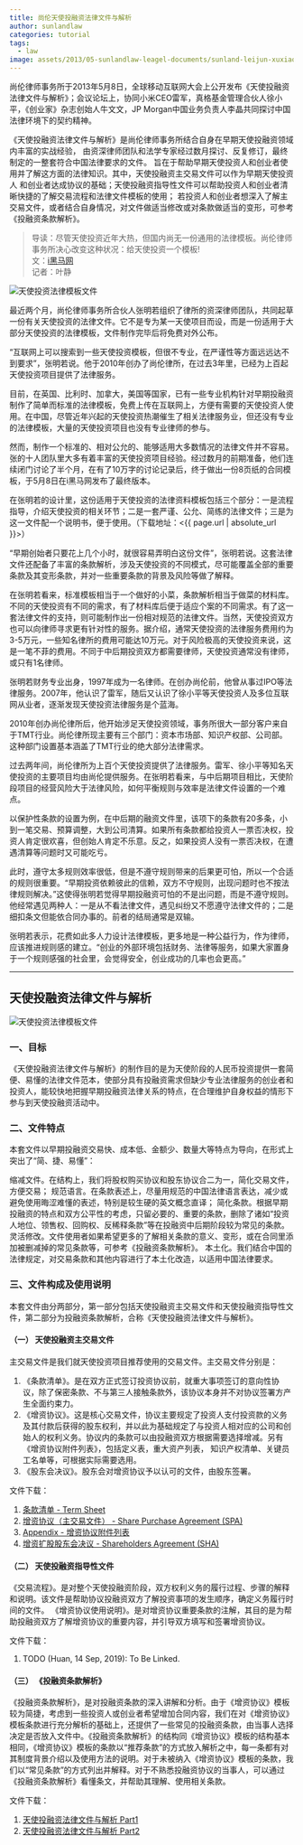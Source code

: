```yaml
---
title: 尚伦天使投融资法律文件与解析
author: sunlandlaw
categories: tutorial
tags:
  - law
image: assets/2013/05-sunlandlaw-leagel-documents/sunland-leijun-xuxiaoping.jpg
---
```


尚伦律师事务所于2013年5月8日，全球移动互联网大会上公开发布《天使投融资法律文件与解析》；会议论坛上，协同小米CEO雷军，真格基金管理合伙人徐小平，《创业家》杂志创始人牛文文，JP Morgan中国业务负责人李晶共同探讨中国法律环境下的契约精神。

《天使投融资法律文件与解析》是尚伦律师事务所结合自身在早期天使投融资领域内丰富的实战经验， 由资深律师团队和法学专家经过数月探讨、反复修订，最终制定的一整套符合中国法律要求的文件。 旨在于帮助早期天使投资人和创业者使用并了解这方面的法律知识。其中，天使投融资主交易文件可以作为早期天使投资人 和创业者达成协议的基础；天使投融资指导性文件可以帮助投资人和创业者清晰快捷的了解交易流程和法律文件模板的使用； 若投资人和创业者想深入了解主交易文件，或者结合自身情况，对文件做适当修改或对条款做适当的变形，可参考《投融资条款解析》。

> 导读：尽管天使投资近年大热，但国内尚无一份通用的法律模板。尚伦律师事务所决心改变这种状况：给天使投资一个模板!  
> 文：[i黑马网](http://www.iheima.com/article-40071.html)  
> 记者：叶静  

![天使投资法律模板文件](/assets/2013/05-sunlandlaw-leagel-documents/chuangyejia.jpg)

最近两个月，尚伦律师事务所合伙人张明若组织了律所的资深律师团队，共同起草一份有关天使投资的法律文件。它不是专为某一天使项目而设，而是一份适用于大部分天使投资的法律模板，文件制作完毕后将免费对外公布。

“互联网上可以搜索到一些天使投资模板，但很不专业，在严谨性等方面远远达不到要求”，张明若说。他于2010年创办了尚伦律所，在过去3年里，已经为上百起天使投资项目提供了法律服务。

目前，在英国、比利时、加拿大，美国等国家，已有一些专业机构针对早期投融资制作了简单而标准的法律模板，免费上传在互联网上，方便有需要的天使投资人使用。在中国，尽管近年兴起的天使投资热潮催生了相关法律服务业，但还没有专业的法律模板，大量的天使投资项目也没有专业律师的参与。

然而，制作一个标准的、相对公允的、能够适用大多数情况的法律文件并不容易。张的十人团队里大多有着丰富的天使投资项目经验。经过数月的前期准备，他们连续闭门讨论了半个月，在有了10万字的讨论记录后，终于做出一份8页纸的合同模板，于5月8日在i黑马网发布了最终版本。

在张明若的设计里，这份适用于天使投资的法律资料模板包括三个部分：一是流程指导，介绍天使投资的相关环节；二是一套严谨、公允、简练的法律文件；三是为这一文件配一个说明书，便于使用。（下载地址：<{{ page.url | absolute_url }}>）

“早期创始者只要花上几个小时，就很容易弄明白这份文件”，张明若说。这套法律文件还配备了丰富的条款解析，涉及天使投资的不同模式，尽可能覆盖全部的重要条款及其变形条款，并对一些重要条款的背景及风险等做了解释。

在张明若看来，标准模板相当于一个做好的小菜，条款解析相当于做菜的材料库。不同的天使投资有不同的需求，有了材料库后便于适应个案的不同需求。有了这一套法律文件的支持，则可能制作出一份相对规范的法律文件。当然，天使投资双方也可以向律师寻求更有针对性的服务。据介绍，通常天使投资的法律服务费用约为3-5万元，一些知名律所的费用可能达10万元。对于风险极高的天使投资来说，这是一笔不菲的费用。不同于中后期投资双方都需要律师，天使投资通常没有律师，或只有1名律师。

张明若财务专业出身，1997年成为一名律师。在创办尚伦前，他曾从事过IPO等法律服务。2007年，他认识了雷军，随后又认识了徐小平等天使投资人及多位互联网从业者，逐渐发现天使投资法律服务是个蓝海。

2010年创办尚伦律所后，他开始涉足天使投资领域，事务所很大一部分客户来自于TMT行业。尚伦律所现主要有三个部门：资本市场部、知识产权部、公司部。这种部门设置基本涵盖了TMT行业的绝大部分法律需求。

过去两年间，尚伦律所为上百个天使投资提供了法律服务。雷军、徐小平等知名天使投资的主要项目均由尚伦提供服务。在张明若看来，与中后期项目相比，天使阶段项目的经营风险大于法律风险，如何平衡规则与效率是法律文件设置的一个难点。

以保护性条款的设置为例，在中后期的融资文件里，该项下的条款有20多条，小到一笔交易、预算调整，大到公司清算。如果所有条款都给投资人一票否决权，投资人肯定很欢喜，但创始人肯定不乐意。反之，如果投资人没有一票否决权，在遭遇清算等问题时又可能吃亏。

此时，遵守太多规则效率很低，但是不遵守规则带来的后果更可怕，所以一个合适的规则很重要。“早期投资依赖彼此的信赖，双方不守规则，出现问题时也不按法律规则解决。”这使得张明若觉得早期投融资可怕的不是出问题，而是不遵守规则。他经常遇见两种人：一是从不看法律文件，遇见纠纷又不愿遵守法律文件的；二是细扣条文但能依合同办事的。前者的结局通常是双输。

张明若表示，花费如此多人力设计法律模板，更多地是一种公益行为，作为律师，应该推进规则感的建立。“创业的外部环境包括财务、法律等服务，如果大家置身于一个规则感强的社会里，会觉得安全，创业成功的几率也会更高。”

-----

## 天使投融资法律文件与解析

![天使投资法律模板文件](/assets/2013/05-sunlandlaw-leagel-documents/docment-analyze.jpg)

### 一、目标

《天使投融资法律文件与解析》的制作目的是为天使阶段的人民币投资提供一套简便、易懂的法律文件范本，使部分具有投融资需求但缺少专业法律服务的创业者和投资人，能较快地把握早期投融资法律关系的特点，在合理维护自身权益的情形下参与到天使投融资活动中。

### 二、文件特点

本套文件以早期投融资交易快、成本低、金额少、数量大等特点为导向，在形式上突出了“简、捷、易懂”：

缩减文件。在结构上，我们将股权购买协议和股东协议合二为一，简化交易文件，方便交易；
规范语言。在条款表述上，尽量用规范的中国法律语言表达，减少或避免使用晦涩难懂的表述，特别是较生硬的英文概念直译；
简化条款。根据早期投融资的特点和双方公平性的考虑，只留必要的、重要的条款，删除了诸如“投资人地位、领售权、回购权、反稀释条款”等在投融资中后期阶段较为常见的条款。
灵活修改。文件使用者如果希望更多的了解相关条款的意义、变形，或在合同里添加被删减掉的常见条款等，可参考《投融资条款解析》。
本土化。我们结合中国的法律规定，对交易条款和其他内容进行了本土化改造，以适用中国法律要求。

### 三、文件构成及使用说明

本套文件由分两部分，第一部分包括天使投融资主交易文件和天使投融资指导性文件，第二部分为投融资条款解析，合称《天使投融资法律文件与解析》。

#### （一） 天使投融资主交易文件

主交易文件是我们就天使投资项目推荐使用的交易文件。主交易文件分别是：

1. 《条款清单》。是在双方正式签订投资协议前，就重大事项签订的意向性协议，除了保密条款、不与第三人接触条款外，该协议本身并不对协议签署方产生全面约束力。
1. 《增资协议》。这是核心交易文件，协议主要规定了投资人支付投资款的义务及其付款后获得的股东权利，并以此为基础规定了与投资人相对应的公司和创始人的权利义务。协议内的条款可以由投融资双方根据需要选择增减。另有《增资协议附件列表》，包括定义表，重大资产列表， 知识产权清单、关键员工名单等，可根据实际需要选用。
1. 《股东会决议》。股东会对增资协议予以认可的文件，由股东签署。

文件下载：

1. [条款清单 - Term Sheet](/assets/2013/05-sunlandlaw-leagel-documents/1-term-sheet.doc)
1. [增资协议（主交易文件） - Share Purchase Agreement (SPA)](/assets/2013/05-sunlandlaw-leagel-documents/2-share-purchase-agreement.doc)
1. [Appendix - 增资协议附件列表](/assets/2013/05-sunlandlaw-leagel-documents/3-share-purchase-agreement-appendix.doc)
1. [增资扩股股东会决议 - Shareholders Agreement (SHA)](/assets/2013/05-sunlandlaw-leagel-documents/4-shareholders-agreement.doc)

#### （二） 天使投融资指导性文件

《交易流程》。是对整个天使投融资阶段，双方权利义务的履行过程、步骤的解释和说明。该文件是帮助协议投融资双方了解投资事项的发生顺序，确定义务履行时间的文件。
《增资协议使用说明》。是对增资协议重要条款的注解，其目的是为帮助投融资双方了解增资协议的重要内容，并引导双方填写和签署增资协议。

文件下载：

1. TODO (Huan, 14 Sep, 2019): To Be Linked.

#### （三） 《投融资条款解析》

《投融资条款解析》，是对投融资条款的深入讲解和分析。由于《增资协议》模板较为简捷，考虑到一些投资人或创业者希望增加合同内容，我们在对《增资协议》模板条款进行充分解析的基础上，还提供了一些常见的投融资条款，由当事人选择决定是否放入文件中。《投融资条款解析》的结构同《增资协议》模板的结构基本相同，《增资协议》模板的条款以“推荐条款”的方式放入解析之中，每一条都有对其制度背景介绍以及使用方法的说明。对于未被纳入《增资协议》模板的条款，我们以“常见条款”的方式列出并解释。对于不熟悉投融资协议的当事人，可以通过《投融资条款解析》看懂条文，并帮助其理解、使用相关条款。

文件下载：

1. [天使投融资法律文件与解析 Part1](/assets/2013/05-sunlandlaw-leagel-documents/sunland-angel-investment-and-financing-legal-document-analyze-part1.pdf)
1. [天使投融资法律文件与解析 Part2](/assets/2013/05-sunlandlaw-leagel-documents/sunland-angel-investment-and-financing-legal-document-analyze-part2.pdf)
